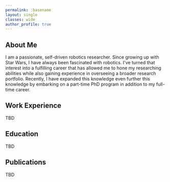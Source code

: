 ```yaml
---
permalink: :basename
layout: single
classes: wide
author_profile: true
---
```


<link rel="stylesheet" href="/assets/css/about.css">

## About Me ##
I am a passionate, self-driven robotics researcher. Since growing up with Star Wars, I have always been fascinated with
robotics. I've turned that interest into a fulfilling career that has allowed me to hone my researching abilities while
also gaining experience in overseeing a broader research portfolio. Recently, I have expanded this knowledge even
further this knowledge by embarking on a part-time PhD program in addition to my full-time career.

## Work Experience ##
TBD

## Education ##
TBD

## Publications ##
TBD